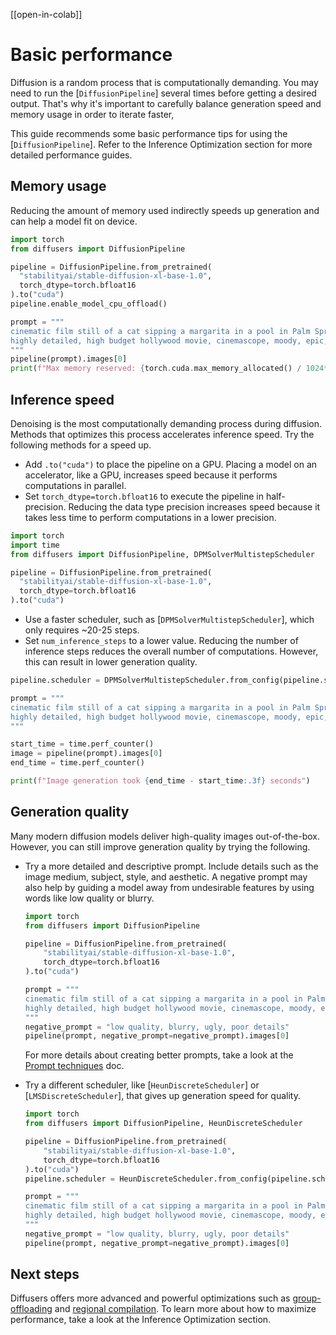 <!--Copyright 2025 The HuggingFace Team. All rights reserved.

Licensed under the Apache License, Version 2.0 (the "License"); you may not use this file except in compliance with
the License. You may obtain a copy of the License at

http://www.apache.org/licenses/LICENSE-2.0

Unless required by applicable law or agreed to in writing, software distributed under the License is distributed on
an "AS IS" BASIS, WITHOUT WARRANTIES OR CONDITIONS OF ANY KIND, either express or implied. See the License for the
specific language governing permissions and limitations under the License.
-->

[[open-in-colab]]

# Basic performance

Diffusion is a random process that is computationally demanding. You may need to run the [`DiffusionPipeline`] several times before getting a desired output. That's why it's important to carefully balance generation speed and memory usage in order to iterate faster,

This guide recommends some basic performance tips for using the [`DiffusionPipeline`]. Refer to the Inference Optimization section for more detailed performance guides.

## Memory usage

Reducing the amount of memory used indirectly speeds up generation and can help a model fit on device.

```py
import torch
from diffusers import DiffusionPipeline

pipeline = DiffusionPipeline.from_pretrained(
  "stabilityai/stable-diffusion-xl-base-1.0",
  torch_dtype=torch.bfloat16
).to("cuda")
pipeline.enable_model_cpu_offload()

prompt = """
cinematic film still of a cat sipping a margarita in a pool in Palm Springs, California
highly detailed, high budget hollywood movie, cinemascope, moody, epic, gorgeous, film grain
"""
pipeline(prompt).images[0]
print(f"Max memory reserved: {torch.cuda.max_memory_allocated() / 1024**3:.2f} GB")
```

## Inference speed

Denoising is the most computationally demanding process during diffusion. Methods that optimizes this process accelerates inference speed. Try the following methods for a speed up.

- Add `.to("cuda")` to place the pipeline on a GPU. Placing a model on an accelerator, like a GPU, increases speed because it performs computations in parallel.
- Set `torch_dtype=torch.bfloat16` to execute the pipeline in half-precision. Reducing the data type precision increases speed because it takes less time to perform computations in a lower precision.

```py
import torch
import time
from diffusers import DiffusionPipeline, DPMSolverMultistepScheduler

pipeline = DiffusionPipeline.from_pretrained(
  "stabilityai/stable-diffusion-xl-base-1.0",
  torch_dtype=torch.bfloat16
).to("cuda")
```

- Use a faster scheduler, such as [`DPMSolverMultistepScheduler`], which only requires ~20-25 steps.
- Set `num_inference_steps` to a lower value. Reducing the number of inference steps reduces the overall number of computations. However, this can result in lower generation quality.

```py
pipeline.scheduler = DPMSolverMultistepScheduler.from_config(pipeline.scheduler.config)

prompt = """
cinematic film still of a cat sipping a margarita in a pool in Palm Springs, California
highly detailed, high budget hollywood movie, cinemascope, moody, epic, gorgeous, film grain
"""

start_time = time.perf_counter()
image = pipeline(prompt).images[0]
end_time = time.perf_counter()

print(f"Image generation took {end_time - start_time:.3f} seconds")
```

## Generation quality

Many modern diffusion models deliver high-quality images out-of-the-box. However, you can still improve generation quality by trying the following.

- Try a more detailed and descriptive prompt. Include details such as the image medium, subject, style, and aesthetic. A negative prompt may also help by guiding a model away from undesirable features by using words like low quality or blurry.

    ```py
    import torch
    from diffusers import DiffusionPipeline

    pipeline = DiffusionPipeline.from_pretrained(
        "stabilityai/stable-diffusion-xl-base-1.0",
        torch_dtype=torch.bfloat16
    ).to("cuda")

    prompt = """
    cinematic film still of a cat sipping a margarita in a pool in Palm Springs, California
    highly detailed, high budget hollywood movie, cinemascope, moody, epic, gorgeous, film grain
    """
    negative_prompt = "low quality, blurry, ugly, poor details"
    pipeline(prompt, negative_prompt=negative_prompt).images[0]
    ```

    For more details about creating better prompts, take a look at the [Prompt techniques](./using-diffusers/weighted_prompts) doc.

- Try a different scheduler, like [`HeunDiscreteScheduler`] or [`LMSDiscreteScheduler`], that gives up generation speed for quality.

    ```py
    import torch
    from diffusers import DiffusionPipeline, HeunDiscreteScheduler

    pipeline = DiffusionPipeline.from_pretrained(
        "stabilityai/stable-diffusion-xl-base-1.0",
        torch_dtype=torch.bfloat16
    ).to("cuda")
    pipeline.scheduler = HeunDiscreteScheduler.from_config(pipeline.scheduler.config)

    prompt = """
    cinematic film still of a cat sipping a margarita in a pool in Palm Springs, California
    highly detailed, high budget hollywood movie, cinemascope, moody, epic, gorgeous, film grain
    """
    negative_prompt = "low quality, blurry, ugly, poor details"
    pipeline(prompt, negative_prompt=negative_prompt).images[0]
    ```

## Next steps

Diffusers offers more advanced and powerful optimizations such as [group-offloading](./optimization/memory#group-offloading) and [regional compilation](./optimization/fp16#regional-compilation). To learn more about how to maximize performance, take a look at the Inference Optimization section.